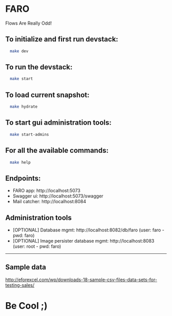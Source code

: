 # FARO 

Flows Are Really Odd!

## To initialize and first run devstack:
```sh
  make dev
```
## To run the devstack:
```sh
  make start
```
## To load current snapshot:
```sh
  make hydrate
```

## To start gui administration tools:
```sh
  make start-admins
```

## For all the available commands:
```sh
  make help
```
## Endpoints:
  - FARO app: http://localhost:5073
  - Swagger ui: http://localhost:5073/swagger
  - Mail catcher: http://localhost:8084
## Administration tools
  - [OPTIONAL] Database mgmt: http://localhost:8082/db/faro (user: faro - pwd: faro)
  - [OPTIONAL] Image persister database mgmt: http://localhost:8083 (user: root - pwd: faro)
---

## Sample data
http://eforexcel.com/wp/downloads-18-sample-csv-files-data-sets-for-testing-sales/
# Be Cool ;)
